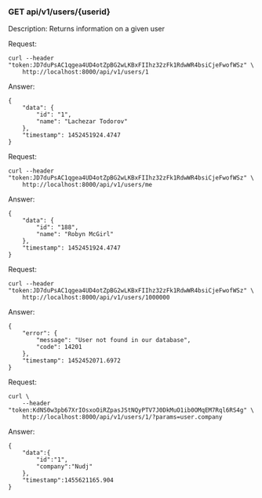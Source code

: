 ### GET api/v1/users/{userid}

Description: Returns information on a given user

Request:

```
curl --header "token:JD7duPsAC1qgea4UD4otZpBG2wLKBxFIIhz32zFk1RdwWR4bsiCjeFwofWSz" \
    http://localhost:8000/api/v1/users/1
```

Answer:

```
{
	"data": {
		"id": "1",
		"name": "Lachezar Todorov"
	},
	"timestamp": 1452451924.4747
}
```

Request:

```
curl --header "token:JD7duPsAC1qgea4UD4otZpBG2wLKBxFIIhz32zFk1RdwWR4bsiCjeFwofWSz" \
    http://localhost:8000/api/v1/users/me
```

Answer:

```
{
	"data": {
		"id": "188",
		"name": "Robyn McGirl"
	},
	"timestamp": 1452451924.4747
}
```

Request:

```
curl --header "token:JD7duPsAC1qgea4UD4otZpBG2wLKBxFIIhz32zFk1RdwWR4bsiCjeFwofWSz" \
    http://localhost:8000/api/v1/users/1000000
```

Answer:

```
{
	"error": {
		"message": "User not found in our database",
		"code": 14201
	},
	"timestamp": 1452452071.6972
}
```

Request:

```
curl \
	--header "token:KdNS0w3pb67XrIOsxoOiRZpasJStNQyPTV7J0DkMuO1ib0OMqEM7Rql6RS4g" \
    http://localhost:8000/api/v1/users/1/?params=user.company
```

Answer:

```
{
	"data":{
		"id":"1",
		"company":"Nudj"
	},
	"timestamp":1455621165.904
}
```


